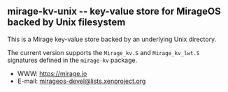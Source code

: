 ## mirage-kv-unix -- key-value store for MirageOS backed by Unix filesystem

This is a Mirage key-value store backed by an underlying Unix directory.

The current version supports the `Mirage_kv.S` and `Mirage_kv_lwt.S` signatures
defined in the `mirage-kv` package.

* WWW: <https://mirage.io>
* E-mail: <mirageos-devel@lists.xenproject.org>
